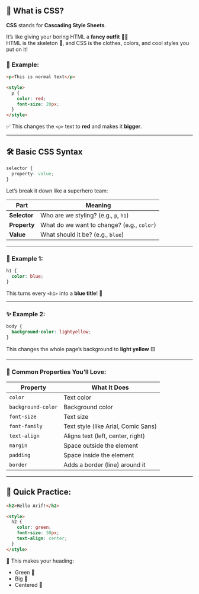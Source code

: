 ## 🎨 What is CSS?

**CSS** stands for **Cascading Style Sheets**.

It’s like giving your boring HTML a **fancy outfit** 👕👗  
HTML is the skeleton 🦴, and CSS is the clothes, colors, and cool styles you put on it!

### 🎯 Example:

```html
<p>This is normal text</p>

<style>
  p {
    color: red;
    font-size: 20px;
  }
</style>
```

✅ This changes the `<p>` text to **red** and makes it **bigger**.

---

## 🛠️ Basic CSS Syntax

```css
selector {
  property: value;
}
```

Let’s break it down like a superhero team:

| Part        | Meaning                               |
|-------------|----------------------------------------|
| **Selector** | Who are we styling? (e.g., `p`, `h1`) |
| **Property** | What do we want to change? (e.g., `color`) |
| **Value**    | What should it be? (e.g., `blue`)     |

---

### 🌈 Example 1:

```css
h1 {
  color: blue;
}
```

This turns every `<h1>` into a **blue title**! 💙

---

### ✨ Example 2:

```css
body {
  background-color: lightyellow;
}
```

This changes the whole page’s background to **light yellow** 🟨

---

### 🎨 Common Properties You’ll Love:

| Property        | What It Does                        |
|-----------------|--------------------------------------|
| `color`         | Text color                           |
| `background-color` | Background color                   |
| `font-size`     | Text size                            |
| `font-family`   | Text style (like Arial, Comic Sans)  |
| `text-align`    | Aligns text (left, center, right)    |
| `margin`        | Space outside the element            |
| `padding`       | Space inside the element             |
| `border`        | Adds a border (line) around it       |

---

## 🎁 Quick Practice:

```html
<h2>Hello Arif!</h2>

<style>
  h2 {
    color: green;
    font-size: 30px;
    text-align: center;
  }
</style>
```

👀 This makes your heading:
- Green 💚
- Big 📏
- Centered 🧭

